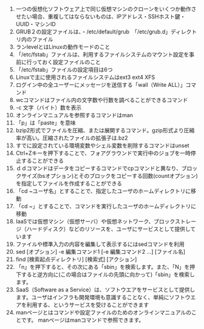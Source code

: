 1. 一つの仮想化ソフトウェア上で同じ仮想マシンのクローンをいくつか動作させたい場合、重複してはならないものは、IPアドレス・SSHホスト鍵・UUID・マシンID
2. GRUB２の設定ファイルは、・/etc/default/grub　「/etc/grub.d」ディレクトリ内のファイル
3. ランlevelとはLinuxの動作モードのこと
4. 「/etc/fstab」ファイルは、利用するファイルシステムのマウント設定を事前に行っておく設定ファイルのこと
5. 「/etc/fstab」ファイルの設定項目は6つ
6. Linuxで主に使用されるファイルシステムはext3 ext4 XFS
7. ログイン中の全ユーザーにメッセージを送信する「wall（Write ALL）」コマンド
8. wcコマンドはファイル内の文字数や行数を調べることができるコマンド
9. -c 文字（バイト）数を表示
10. オンラインマニュアルを参照するコマンドはman
11. 「p」は「paste」を意味
12. bzip2形式でファイルを圧縮、または展開するコマンド。gzip形式より圧縮率が高い。圧縮されたファイルの拡張子は.bz2
13. すでに設定されている環境変数やシェル変数を削除するコマンドはunset
14. Ctrl+Zキーを押下することで、フォアグラウンドで実行中のジョブを一時停止することができる
15. ｄｄコマンドはデータをコピーするコマンドでcpコマンドと異なり、ブロックサイズ(bsオプション)とそのブロックをコピーする回数(countオプション)を指定してファイルを作成することができる
16. 「cd ~ユーザ名」とすることで、指定したユーザのホームディレクトリに移動
17. 「cd ~」とすることで、コマンドを実行したユーザのホームディレクトリに移動
18. IaaSでは仮想マシン（仮想サーバ）や仮想ネットワーク、ブロックストレージ（ハードディスク）などのリソースを、ユーザにサービスとして提供しています
19. ファイルや標準入力の内容を編集して表示するにはsedコマンドを利用
20. sed [オプション] -e 編集コマンド1 [-e 編集コマンド2 ...] [ファイル名]
21. find [検索起点ディレクトリ] [検索式] [アクション]
22. 「n」を押下すると、その次にある「sbin」を検索します。また、「N」を押下すると逆方向に(この場合はファイルの先頭に向かって)「sbin」を検索します。
23. SaaS（Software as a Service）は、ソフトウエアをサービスとして提供します。ユーザはインフラも開発環境も意識することなく、単純にソフトウエアを利用する、というサービスを受けることができます
24. manページとはコマンドや設定ファイルのためのオンラインマニュアルのことです。
manページはmanコマンドで参照できます。
